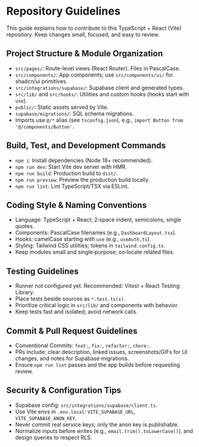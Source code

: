 # Repository Guidelines

This guide explains how to contribute to this TypeScript + React (Vite) repository. Keep changes small, focused, and easy to review.

## Project Structure & Module Organization

- `src/pages/`: Route-level views (React Router). Files in PascalCase.
- `src/components/`: App components; use `src/components/ui/` for shadcn/ui primitives.
- `src/integrations/supabase/`: Supabase client and generated types.
- `src/lib/` and `src/hooks/`: Utilities and custom hooks (hooks start with `use`).
- `public/`: Static assets served by Vite.
- `supabase/migrations/`: SQL schema migrations.
- Imports use `@/*` alias (see `tsconfig.json`), e.g., `import Button from '@/components/Button'`.

## Build, Test, and Development Commands

- `npm i`: Install dependencies (Node 18+ recommended).
- `npm run dev`: Start Vite dev server with HMR.
- `npm run build`: Production build to `dist/`.
- `npm run preview`: Preview the production build locally.
- `npm run lint`: Lint TypeScript/TSX via ESLint.

## Coding Style & Naming Conventions

- Language: TypeScript + React; 2‑space indent, semicolons, single quotes.
- Components: PascalCase filenames (e.g., `DashboardLayout.tsx`).
- Hooks: camelCase starting with `use` (e.g., `useAuth.ts`).
- Styling: Tailwind CSS utilities; tokens in `tailwind.config.ts`.
- Keep modules small and single‑purpose; co‑locate related files.

## Testing Guidelines

- Runner not configured yet. Recommended: Vitest + React Testing Library.
- Place tests beside sources as `*.test.ts(x)`.
- Prioritize critical logic in `src/lib/` and components with behavior.
- Keep tests fast and isolated; avoid network calls.

## Commit & Pull Request Guidelines

- Conventional Commits: `feat:`, `fix:`, `refactor:`, `chore:`.
- PRs include: clear description, linked issues, screenshots/GIFs for UI changes, and notes for Supabase migrations.
- Ensure `npm run lint` passes and the app builds before requesting review.

## Security & Configuration Tips

- Supabase config: `src/integrations/supabase/client.ts`.
- Use Vite envs in `.env.local`: `VITE_SUPABASE_URL`, `VITE_SUPABASE_ANON_KEY`.
- Never commit real service keys; only the anon key is publishable.
- Normalize inputs before writes (e.g., `email.trim().toLowerCase()`), and design queries to respect RLS.

